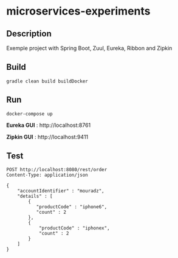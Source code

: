 # microservices-experiments

## Description
Exemple project with Spring Boot, Zuul, Eureka, Ribbon and Zipkin 

## Build
`gradle clean build buildDocker`

## Run
`docker-compose up`


**Eureka GUI** : http://localhost:8761

**Zipkin GUI** : http://localhost:9411

## Test

```
POST http://localhost:8080/rest/order
Content-Type: application/json

{
    "accountIdentifier" : "mouradz",
    "details" : [
        {
           "productCode" : "iphone6",
           "count" : 2
        },
        {
            "productCode" : "iphonex",
            "count" : 2
        }
    ]
}
```




